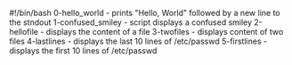 #!/bin/bash
0-hello_world - prints "Hello, World" followed by a new line to the stndout
1-confused_smiley - script displays a confused smiley 
2-hellofile - displays the content of a file
3-twofiles - displays content of two files
4-lastlines - displays the last 10 lines of /etc/passwd
5-firstlines - displays the first 10 lines of /etc/passwd

